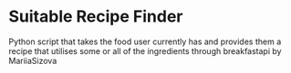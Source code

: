 # Suitable Recipe Finder
Python script that takes the food user currently has and provides them a recipe that utilises some or all of the ingredients through breakfastapi by MariiaSizova
